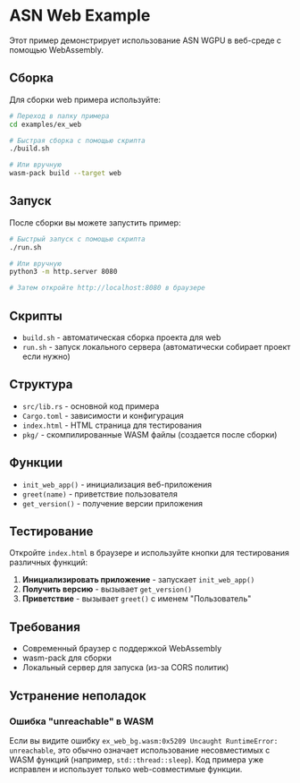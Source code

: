 # ASN Web Example

Этот пример демонстрирует использование ASN WGPU в веб-среде с помощью WebAssembly.

## Сборка

Для сборки web примера используйте:

```bash
# Переход в папку примера
cd examples/ex_web

# Быстрая сборка с помощью скрипта
./build.sh

# Или вручную
wasm-pack build --target web
```

## Запуск

После сборки вы можете запустить пример:

```bash
# Быстрый запуск с помощью скрипта
./run.sh

# Или вручную
python3 -m http.server 8080

# Затем откройте http://localhost:8080 в браузере
```

## Скрипты

- `build.sh` - автоматическая сборка проекта для web
- `run.sh` - запуск локального сервера (автоматически собирает проект если нужно)

## Структура

- `src/lib.rs` - основной код примера
- `Cargo.toml` - зависимости и конфигурация
- `index.html` - HTML страница для тестирования
- `pkg/` - скомпилированные WASM файлы (создается после сборки)

## Функции

- `init_web_app()` - инициализация веб-приложения
- `greet(name)` - приветствие пользователя
- `get_version()` - получение версии приложения

## Тестирование

Откройте `index.html` в браузере и используйте кнопки для тестирования различных функций:

1. **Инициализировать приложение** - запускает `init_web_app()`
2. **Получить версию** - вызывает `get_version()`
3. **Приветствие** - вызывает `greet()` с именем "Пользователь"

## Требования

- Современный браузер с поддержкой WebAssembly
- wasm-pack для сборки
- Локальный сервер для запуска (из-за CORS политик)

## Устранение неполадок

### Ошибка "unreachable" в WASM
Если вы видите ошибку `ex_web_bg.wasm:0x5209 Uncaught RuntimeError: unreachable`, это обычно означает использование несовместимых с WASM функций (например, `std::thread::sleep`). Код примера уже исправлен и использует только web-совместимые функции.
